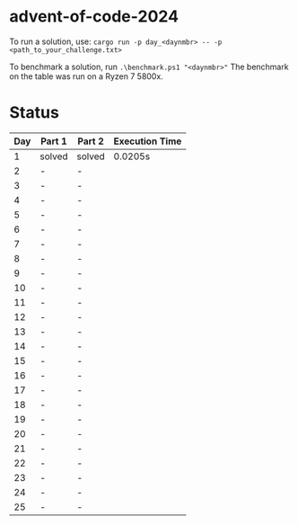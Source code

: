# advent-of-code-2024

To run a solution, use: `cargo run -p day_<daynmbr> -- -p <path_to_your_challenge.txt>`

To benchmark a solution, run `.\benchmark.ps1 "<daynmbr>"`
The benchmark on the table was run on a Ryzen 7 5800x.
# Status

| Day | Part 1 | Part 2 | Execution Time |
|-----|--------|--------|----------------|
| 1   | solved | solved | 0.0205s        |
| 2   | -      | -      |                |
| 3   | -      | -      |                |
| 4   | -      | -      |                |
| 5   | -      | -      |                |
| 6   | -      | -      |                |
| 7   | -      | -      |                |
| 8   | -      | -      |                |
| 9   | -      | -      |                |
| 10  | -      | -      |                |
| 11  | -      | -      |                |
| 12  | -      | -      |                |
| 13  | -      | -      |                |
| 14  | -      | -      |                |
| 15  | -      | -      |                |
| 16  | -      | -      |                |
| 17  | -      | -      |                |
| 18  | -      | -      |                |
| 19  | -      | -      |                |
| 20  | -      | -      |                |
| 21  | -      | -      |                |
| 22  | -      | -      |                |
| 23  | -      | -      |                |
| 24  | -      | -      |                |
| 25  | -      | -      |                |
